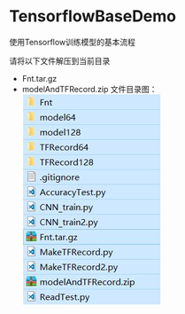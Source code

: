 # TensorflowBaseDemo
使用Tensorflow训练模型的基本流程

请将以下文件解压到当前目录
- Fnt.tar.gz
- modelAndTFRecord.zip
文件目录图：
![ls](/ls.jpg)
